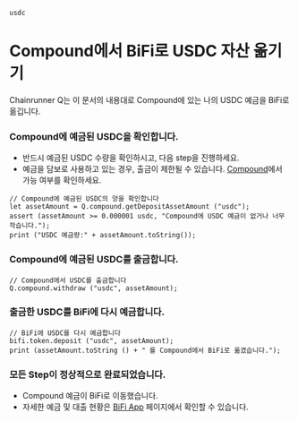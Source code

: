 ```meta-Currency
usdc
```

# Compound에서 BiFi로 USDC 자산 옮기기

Chainrunner Q는 이 문서의 내용대로 Compound에 있는 나의 USDC 예금을 BiFi로 옮깁니다.

### Compound에 예금된 USDC을 확인합니다.

- 반드시 예금된 USDC 수량을 확인하시고, 다음 step을 진행하세요.
- 예금을 담보로 사용하고 있는 경우, 출금이 제한될 수 있습니다. [Compound](https://app.compound.finance/)에서 가능 여부를 확인하세요.

```output-Dynamic
// Compound에 예금된 USDC의 양을 확인합니다
let assetAmount = Q.compound.getDepositAssetAmount ("usdc");
assert (assetAmount >= 0.000001 usdc, "Compound에 USDC 예금이 없거나 너무 작습니다.");
print ("USDC 예금량:" + assetAmount.toString());
```

### Compound에 예금된 USDC를 출금합니다.

```taster
// Compound에서 USDC를 출금합니다
Q.compound.withdraw ("usdc", assetAmount);
```

### 출금한 USDC를 BiFi에 다시 예금합니다.

```taster
// BiFi에 USDC를 다시 예금합니다
bifi.token.deposit ("usdc", assetAmount);
print (assetAmount.toString () + " 를 Compound에서 BiFi로 옮겼습니다.");
```

### 모든 Step이 정상적으로 완료되었습니다.

- Compound 예금이 BiFi로 이동했습니다.
- 자세한 예금 및 대출 현황은 [BiFi App](https://app.bifi.finance/) 페이지에서 확인할 수 있습니다.
